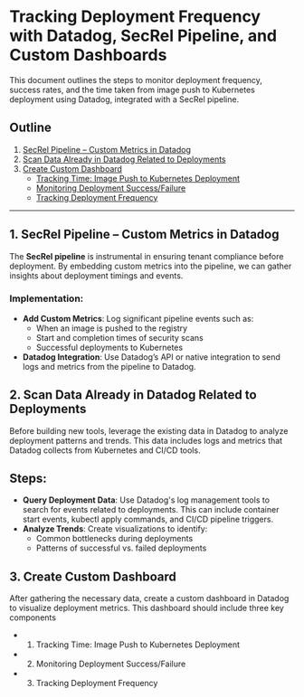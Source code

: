 # Tracking Deployment Frequency with Datadog, SecRel Pipeline, and Custom Dashboards

This document outlines the steps to monitor deployment frequency, success rates, and the time taken from image push to Kubernetes deployment using Datadog, integrated with a SecRel pipeline.

## Outline
1. [SecRel Pipeline – Custom Metrics in Datadog](#secrel-pipeline--custom-metrics-in-datadog)
2. [Scan Data Already in Datadog Related to Deployments](#scan-data-already-in-datadog-related-to-deployments)
3. [Create Custom Dashboard](#create-custom-dashboard)
    - [Tracking Time: Image Push to Kubernetes Deployment](#tracking-time-image-push-to-kubernetes-deployment)
    - [Monitoring Deployment Success/Failure](#monitoring-deployment-successfailure)
    - [Tracking Deployment Frequency](#tracking-deployment-frequency)

---

## 1. SecRel Pipeline – Custom Metrics in Datadog

The **SecRel pipeline** is instrumental in ensuring tenant compliance before deployment. By embedding custom metrics into the pipeline, we can gather insights about deployment timings and events.

### Implementation:
- **Add Custom Metrics**: Log significant pipeline events such as:
  - When an image is pushed to the registry
  - Start and completion times of security scans
  - Successful deployments to Kubernetes
- **Datadog Integration**: Use Datadog’s API or native integration to send logs and metrics from the pipeline to Datadog.

## 2. Scan Data Already in Datadog Related to Deployments
Before building new tools, leverage the existing data in Datadog to analyze deployment patterns and trends. This data includes logs and metrics that Datadog collects from Kubernetes and CI/CD tools.
## Steps:
- **Query Deployment Data**: Use Datadog's log management tools to search for events related to deployments. This can include container start events, kubectl apply commands, and CI/CD pipeline triggers.
- **Analyze Trends**: Create visualizations to identify:
  - Common bottlenecks during deployments
  - Patterns of successful vs. failed deployments
  
## 3. Create Custom Dashboard
After gathering the necessary data, create a custom dashboard in Datadog to visualize deployment metrics. This dashboard should include three key components

- 1. Tracking Time: Image Push to Kubernetes Deployment
- 2. Monitoring Deployment Success/Failure
- 3. Tracking Deployment Frequency
